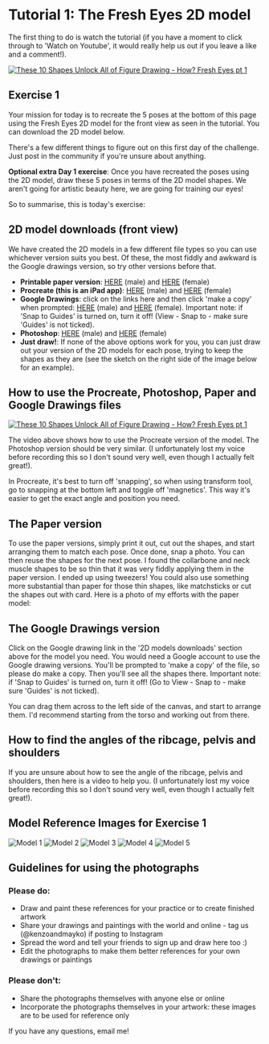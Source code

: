 

# Tutorial 1: The Fresh Eyes 2D model
The first thing to do is watch the tutorial (if you have a moment to click through to 'Watch on Youtube', it would really help us out if you leave a like and a comment!).

[![These 10 Shapes Unlock All of Figure Drawing - How? Fresh Eyes pt 1](https://img.youtube.com/vi/LQQXCJvy36Y/0.jpg)](https://www.youtube.com/watch?v=LQQXCJvy36Y)

## Exercise 1 
Your mission for today is to recreate the 5 poses at the bottom of this page using the Fresh Eyes 2D model for the front view as seen in the tutorial. You can download the 2D model below. 

There's a few different things to figure out on this first day of the challenge. Just post in the community if you're unsure about anything.

**Optional extra Day 1 exercise**: Once you have recreated the poses using the 2D model, draw these 5 poses in terms of the 2D model shapes. We aren't going for artistic beauty here, we are going for training our eyes!

So to summarise, this is today's exercise:


## 2D model downloads (front view)
We have created the 2D models in a few different file types so you can use whichever version suits you best. Of these, the most fiddly and awkward is the Google drawings version, so try other versions before that. 

* **Printable paper version**: [HERE](./assets/Fresh%20Eyes%20paper%20version%20-%20male.PNG) (male) and [HERE](./assets/Fresh%20Eyes%20paper%20version%20-%20female.PNG) (female)
* **Procreate (this is an iPad app)**: [HERE](./assets/Fresh_Eyes_Male_V1.1.procreate) (male) and [HERE](./assets/Fresh_Eyes_Female_V1.1.procreate) (female)
* **Google Drawings**: click on the links here and then click 'make a copy' when prompted: [HERE](https://docs.google.com/drawings/d/1eDV5aJZx8GV5NaypgxRFCb2xCCNmYkdP6cBN9mBcTVc/copy) (male) and [HERE](https://docs.google.com/drawings/d/1d8fIiNApoRcEtRPLkcOxI5Z-7ormUPThuU8FUGj5IbE/copy) (female). Important note: if 'Snap to Guides' is turned on, turn it off! (View - Snap to - make sure 'Guides' is not ticked).
* **Photoshop**: [HERE](./assets/Fresh_Eyes_Male.psd) (male) and [HERE](./assets/Fresh_Eyes_Female.psd) (female)
* **Just draw!**: If none of the above options work for you, you can just draw out your version of the 2D models for each pose, trying to keep the shapes as they are (see the sketch on the right side of the image below for an example).

## How to use the Procreate, Photoshop, Paper and Google Drawings files

[![These 10 Shapes Unlock All of Figure Drawing - How? Fresh Eyes pt 1](https://player.vimeo.com/video/699751849)](https://player.vimeo.com/video/699751849)

The video above shows how to use the Procreate version of the model. The Photoshop version should be very similar. (I unfortunately lost my voice before recording this so I don't sound very well, even though I actually felt great!).

In Procreate, it's best to turn off 'snapping', so when using transform tool, go to snapping at the bottom left and toggle off 'magnetics'. This way it's easier to get the exact angle and position you need.

## The Paper version
To use the paper versions, simply print it out, cut out the shapes, and start arranging them to match each pose. Once done, snap a photo. You can then reuse the shapes for the next pose. I found the collarbone and neck muscle shapes to be so thin that it was very fiddly applying them in the paper version. I ended up using tweezers! You could also use something more substantial than paper for those thin shapes, like matchsticks or cut the shapes out with card. Here is a photo of my efforts with the paper model:

## The Google Drawings version
Click on the Google drawing link in the '2D models downloads' section above for the model you need. You would need a Google account to use the Google drawing versions. You'll be prompted to 'make a copy' of the file, so please do make a copy. Then you'll see all the shapes there. Important note: if 'Snap to Guides' is turned on, turn it off! (Go to View - Snap to - make sure 'Guides' is not ticked).

You can drag them across to the left side of the canvas, and start to arrange them. I'd recommend starting from the torso and working out from there. 

## How to find the angles of the ribcage, pelvis and shoulders
If you are unsure about how to see the angle of the ribcage, pelvis and shoulders, then here is a video to help you. (I unfortunately lost my voice before recording this so I don't sound very well, even though I actually felt great!).


## Model Reference Images for Exercise 1

![Model 1](./models/LoveLifeDrawing.FreshEyes.Day1.1.jpg)
![Model 2](./models/LoveLifeDrawing.FreshEyes.Day1.2.jpg)
![Model 3](./models/LoveLifeDrawing.FreshEyes.Day1.3.jpg)
![Model 4](./models/LoveLifeDrawing.FreshEyes.Day1.4.jpg)
![Model 5](./models/LoveLifeDrawing.FreshEyes.Day1.5-2.jpg)

## Guidelines for using the photographs

### Please do:
* Draw and paint these references for your practice or to create finished artwork
* Share your drawings and paintings with the world and online - tag us (@kenzoandmayko) if posting to Instagram
* Spread the word and tell your friends to sign up and draw here too :)
* Edit the photographs to make them better references for your own drawings or paintings

### Please don't:
* Share the photographs themselves with anyone else or online
* Incorporate the photographs themselves in your artwork: these images are to be used for reference only


If you have any questions, email me!
